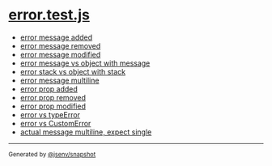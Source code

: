 # [error.test.js](../error.test.js)


- [error message added](error_message_added/error_message_added.md)
- [error message removed](error_message_removed/error_message_removed.md)
- [error message modified](error_message_modified/error_message_modified.md)
- [error message vs object with message](error_message_vs_object_with_message/error_message_vs_object_with_message.md)
- [error stack vs object with stack](error_stack_vs_object_with_stack/error_stack_vs_object_with_stack.md)
- [error message multiline](error_message_multiline/error_message_multiline.md)
- [error prop added](error_prop_added/error_prop_added.md)
- [error prop removed](error_prop_removed/error_prop_removed.md)
- [error prop modified](error_prop_modified/error_prop_modified.md)
- [error vs typeError](error_vs_typeerror/error_vs_typeerror.md)
- [error vs CustomError](error_vs_customerror/error_vs_customerror.md)
- [actual message multiline, expect single](actual_message_multiline__expect_single/actual_message_multiline__expect_single.md)

---

<sub>
  Generated by <a href="https://github.com/jsenv/core/tree/main/packages/independent/snapshot">@jsenv/snapshot</a>
</sub>
